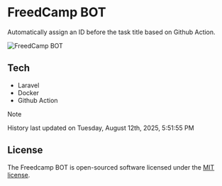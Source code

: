 # FreedCamp BOT

Automatically assign an ID before the task title based on Github Action.

![FreedCamp BOT](https://repository-images.githubusercontent.com/737932867/7d34798b-2680-471c-b089-a78a718d3d6a)

## Tech

- Laravel
- Docker
- Github Action

> [!NOTE]  
> History last updated on Tuesday, August 12th, 2025, 5:51:55 PM

## License

The Freedcamp BOT is open-sourced software licensed under the [MIT license](https://opensource.org/licenses/MIT).
